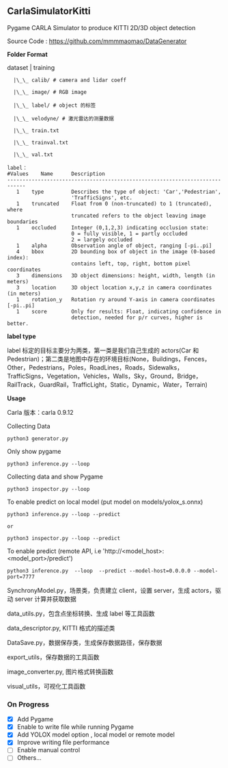 ## CarlaSimulatorKitti

Pygame CARLA Simulator to produce KITTI 2D/3D object detection

Source Code : https://github.com/mmmmaomao/DataGenerator

**Folder Format**

dataset |
training

      |\_\_ calib/ # camera and lidar coeff

      |\_\_ image/ # RGB image

      |\_\_ label/ # object 的标签

      |\_\_ velodyne/ # 激光雷达的测量数据

      |\_\_ train.txt

      |\_\_ trainval.txt

      |\_\_ val.txt

```
label：
#Values    Name      Description
----------------------------------------------------------------------------
   1    type         Describes the type of object: 'Car','Pedestrian',
   					 'TrafficSigns', etc.
   1    truncated    Float from 0 (non-truncated) to 1 (truncated), where
                     truncated refers to the object leaving image boundaries
   1    occluded     Integer (0,1,2,3) indicating occlusion state:
                     0 = fully visible, 1 = partly occluded
                     2 = largely occluded
   1    alpha        Observation angle of object, ranging [-pi..pi]
   4    bbox         2D bounding box of object in the image (0-based index):
                     contains left, top, right, bottom pixel coordinates
   3    dimensions   3D object dimensions: height, width, length (in meters)
   3    location     3D object location x,y,z in camera coordinates (in meters)
   1    rotation_y   Rotation ry around Y-axis in camera coordinates [-pi..pi]
   1    score        Only for results: Float, indicating confidence in
                     detection, needed for p/r curves, higher is better.
```

**label type**

label 标定的目标主要分为两类，第一类是我们自己生成的 actors(Car 和 Pedestrian)；第二类是地图中存在的环境目标(None，Buildings，Fences，Other，Pedestrians，Poles，RoadLines，Roads，Sidewalks，TrafficSigns，Vegetation，Vehicles，Walls，Sky，Ground，Bridge，RailTrack，GuardRail，TrafficLight，Static，Dynamic，Water，Terrain)

**Usage**

Carla 版本：carla 0.9.12

Collecting Data

```
python3 generator.py
```

Only show pygame

```
python3 inference.py --loop
```

Collecting data and show Pygame

```
python3 inspector.py --loop
```


To enable predict on local model (put model on models/yolox_s.onnx)

```
python3 inference.py --loop --predict

or 

python3 inspector.py --loop --predict

```

To enable predict (remote API, i.e 'http://<model_host>:<model_port>/predict')

```
python3 inference.py  --loop  --predict --model-host=0.0.0.0 --model-port=7777
```

SynchronyModel.py，场景类，负责建立 client，设置 server，生成 actors，驱动 server 计算并获取数据

data_utils.py，包含点坐标转换、生成 label 等工具函数

data_descriptor.py, KITTI 格式的描述类

DataSave.py，数据保存类，生成保存数据路径，保存数据

export_utils，保存数据的工具函数

image_converter.py, 图片格式转换函数

visual_utils，可视化工具函数

### On Progress

- [x] Add Pygame
- [x] Enable to write file while running Pygame
- [x] Add YOLOX model option , local model or remote model
- [x] Improve writing file performance
- [ ] Enable manual control
- [ ] Others...
